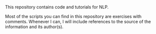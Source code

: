 This repository contains code and tutorials for NLP.

Most of the scripts you can find in this repository are exercises with comments. Whenever I can, I will include references to the source of the information and its author(s).
